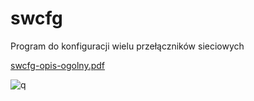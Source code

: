 # swcfg
Program do konfiguracji wielu przełączników sieciowych

[swcfg-opis-ogolny.pdf](https://github.com/PawelKozminskiPoznan/sw_gui/files/8861669/swcfg-opis-ogolny.pdf)

![q](https://user-images.githubusercontent.com/61986866/172622025-08b1824c-9f3e-468d-9c7c-3acedddffc87.PNG)
